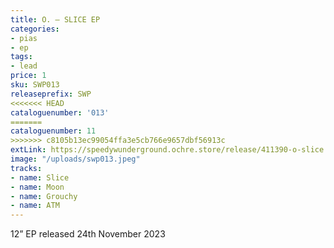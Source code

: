 ```yaml
---
title: O. – SLICE EP
categories:
- pias
- ep
tags:
- lead
price: 1
sku: SWP013
releaseprefix: SWP
<<<<<<< HEAD
cataloguenumber: '013'
=======
cataloguenumber: 11
>>>>>>> c8105b13ec99054ffa3e5cb766e9657dbf56913c
extLink: https://speedywunderground.ochre.store/release/411390-o-slice
image: "/uploads/swp013.jpeg"
tracks:
- name: Slice
- name: Moon
- name: Grouchy
- name: ATM
---
```


12” EP released 24th November 2023
